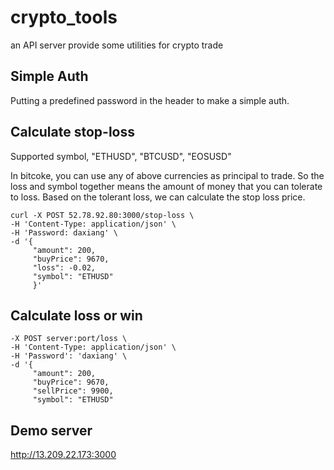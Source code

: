# crypto_tools

an API server provide some utilities for crypto trade

## Simple Auth

Putting a predefined password in the header to make a simple auth.

## Calculate stop-loss 

Supported symbol, "ETHUSD", "BTCUSD", "EOSUSD"

In bitcoke, you can use any of above currencies as principal to trade. So the loss and symbol together means the amount of money that you can tolerate to loss. Based on the tolerant loss, we can calculate the stop loss price.

```shell
curl -X POST 52.78.92.80:3000/stop-loss \
-H 'Content-Type: application/json' \
-H 'Password: daxiang' \
-d '{
     "amount": 200,
     "buyPrice": 9670,
     "loss": -0.02,
     "symbol": "ETHUSD"
     }'
```

## Calculate loss or win

```shell
-X POST server:port/loss \
-H 'Content-Type: application/json' \
-H 'Password': 'daxiang' \
-d '{
     "amount": 200,
     "buyPrice": 9670,
     "sellPrice": 9900,
     "symbol": "ETHUSD"
```

## Demo server

http://13.209.22.173:3000
